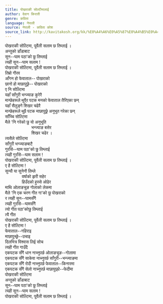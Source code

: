 ```yaml
---
title: पोखराकी सोल्टीमालाई
author: देवान किराती
genre: कविता
language: नेपाली
source: नेपाली - कविता कोश
source_link: http://kavitakosh.org/kk/%E0%A4%A6%E0%A5%87%E0%A4%B5%E0%A4%BE%E0%A4%A8_%E0%A4%95%E0%A4%BF%E0%A4%B0%E0%A4%BE%E0%A4%A4%E0%A5%80
---
```


पोखराकी सोल्टिमा, पूर्वेली सलाम छ तिम्लाई ।  
अन्तुको डाँडाबाट  
सुन--घाम पठा'को छु तिम्लाई  
त्यही सुन--घाम सलाम !  
पोखराकी सोल्टिमा, पूर्वेली सलाम छ तिम्लाई ।  
तिम्रो गौरव  
आँगन हो फेवाताल-- पोखराको  
छानो हो माछापुछ्रे-- पोखराको  
ए नि सोल्टिमा  
यहाँ साँगुरी भन्ज्याङ कुरेरै  
मान्छेहरूले थुपै्र पटक मनको फेवाताल तैरिएका छन्  
यहाँ सैलुङ्गे शिखर चढेरै  
मान्छेहरूले थुप्रै पटक माछापुछ्रे् अनुभूत गरेका छन्  
साँच्चि सोल्टिमा  
मैले 'नि गरेको छु यो अनुभूति  
                      भन्ज्याङ बसेर  
                      शिखर चढेर ।  
त्यसैले सोल्टिमा  
साँगुरी भन्ज्याङबाटै  
गुराँसे--घाम पठा'को छु तिम्लाई  
त्यही गुराँसे--घाम सलाम !  
पोखराकी सोल्टिमा, पूर्वेली सलाम छ तिम्लाई ।  
ए है सोल्टिमा !  
सुन्यौ या सुनेनौ तिम्ले  
              वर्षाको झरी सहेर  
              हिउँदको हुस्से ओढेर  
माथि ओलाङचुङ गोलाको लेकमा  
मैले 'नि एक चरण गीत गा'को छु पोखराको  
र त्यही सुन--घामसँगै  
त्यही गुराँसे--घामसँगै  
त्यो गीत पठा'कोछु तिम्लाई  
त्यै गीत  
पोखराकी सोल्टिमा, पूर्वेली सलाम छ तिम्लाई ।  
ए है सोल्टिमा !  
फेवाताल--गहिराइ  
माछापुच्छ्रे--उचाइ  
दिलभित्र विश्वास लिई सोच  
त्यही गीत गाउँदै  
एकपटक सँगै धान नाच्नुपर्छ ओलाङचुङ--गोलामा  
एकपटक सँगै साकेवा नाच्नुपर्छ साँगुरी--भन्ज्याङमा  
एकपटक सँगै रोदी नाच्नुपर्छ फेवाताल--किनारमा  
एकपटक सँगै सेलो नाच्नुपर्छ माछापुछ्र्रे--फेदीमा  
पोखराकी सोल्टिमा  
अन्तुको डाँडाबाट  
सुन--घाम पठा'को छु तिम्लाई  
त्यही सुन--घाम सलाम !  
पोखराकी सोल्टिमा, पूर्वेली सलाम छ तिम्लाई ।
